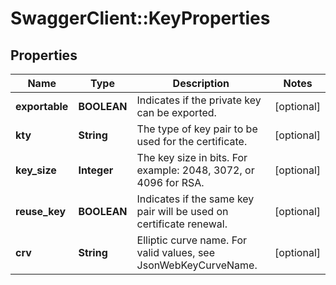 # SwaggerClient::KeyProperties

## Properties
Name | Type | Description | Notes
------------ | ------------- | ------------- | -------------
**exportable** | **BOOLEAN** | Indicates if the private key can be exported. | [optional] 
**kty** | **String** | The type of key pair to be used for the certificate. | [optional] 
**key_size** | **Integer** | The key size in bits. For example: 2048, 3072, or 4096 for RSA. | [optional] 
**reuse_key** | **BOOLEAN** | Indicates if the same key pair will be used on certificate renewal. | [optional] 
**crv** | **String** | Elliptic curve name. For valid values, see JsonWebKeyCurveName. | [optional] 


